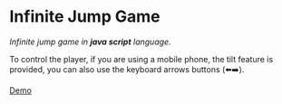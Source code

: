 # Infinite Jump Game
_Infinite jump game in **java script** language._

To control the player, if you are using a mobile phone, the tilt feature is provided, you can also use the keyboard arrows buttons (⬅️➡️).

[Demo](https://game.arzcharge.com/infiniteJump/)
